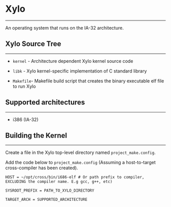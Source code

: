 # Xylo
-----------------------------

An operating system that runs on the IA-32 architecture.



## Xylo Source Tree
-----------------------------

* `kernel` - Architecture dependent Xylo kernel source code

* `libk` - Xylo kernel-specific implementation of C standard library

* `Makefile`- Makefile build script that creates the binary executable elf file to run Xylo


## Supported architectures
-----------------------------

* i386 (IA-32)


## Building the Kernel
-----------------------------

Create a file in the Xylo top-level directory named `project_make.config`.

Add the code below to `project_make.config` (Assuming a host-to-target cross-compiler has been created).



`HOST = ~/opt/cross/bin/i686-elf # Or path prefix to compiler, EXCLUDING the compiler name. E.g gcc, g++, etc)`

`SYSROOT_PREFIX = PATH_TO_XYLO_DIRECTORY`

`TARGET_ARCH = SUPPORTED_ARCHITECTURE`
